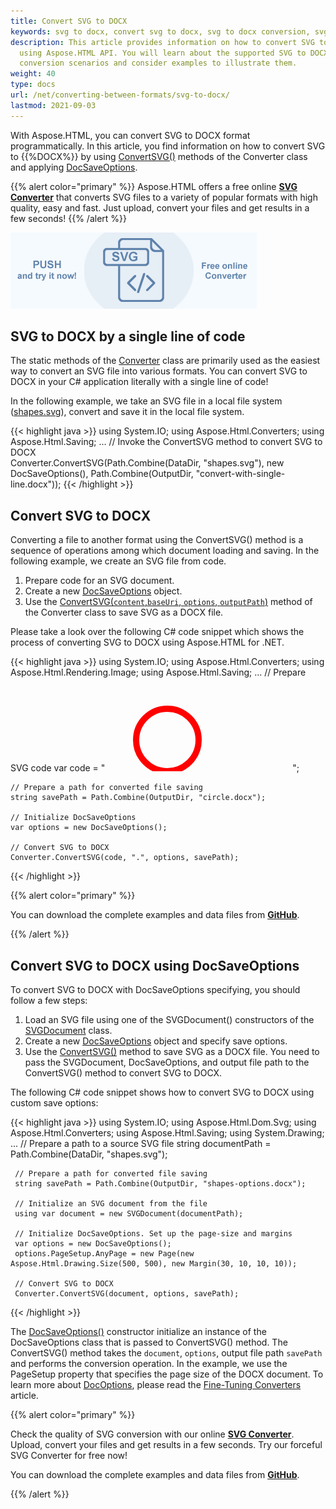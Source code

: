 ```yaml
---
title: Convert SVG to DOCX
keywords: svg to docx, convert svg to docx, svg to docx conversion, svg to docx converter
description: This article provides information on how to convert SVG to DOCX
  using Aspose.HTML API. You will learn about the supported SVG to DOCX
  conversion scenarios and consider examples to illustrate them.
weight: 40
type: docs
url: /net/converting-between-formats/svg-to-docx/
lastmod: 2021-09-03
---
```

<link href="./../../style.css" rel="stylesheet" type="text/css" />

With Aspose.HTML, you can convert SVG to DOCX format programmatically. In this article, you find information on how to convert SVG to {{%DOCX%}} by using [ConvertSVG()](https://apireference.aspose.com/html/net/aspose.html.converters/converter/methods/convertsvg/index) methods of the Converter class and applying  [DocSaveOptions](https://apireference.aspose.com/net/html/aspose.html.saving/docsaveoptions).

{{% alert color="primary" %}}
Aspose.HTML offers a free online <a href="https://products.aspose.app/svg/en/conversion/svg" target="_blank">**SVG Converter**</a> that converts SVG files to a variety of popular formats with high quality, easy and fast. Just upload, convert your files and get results in a few seconds!
{{% /alert %}}

<a href="https://products.aspose.app/svg/en/conversion/svg" target="_blank">![Text "Banner SVG Converter"](svg.png#center)</a>

## **SVG to DOCX by a single line of code**

The static methods of the [Converter](https://apireference.aspose.com/net/html/aspose.html.converters/converter) class are primarily used as the easiest way to convert an SVG file into various formats. You can convert SVG to DOCX in your C# application literally with a single line of code!

In the following example, we take an SVG file in a local file system ([shapes.svg](/html/net/converting-between-formats/svg-converter/svg-to-jpg/shapes.svg)), convert and save it in the local file system.

{{< highlight java >}}
using System.IO;
using Aspose.Html.Converters;
using Aspose.Html.Saving;
...
     // Invoke the ConvertSVG method to convert SVG to DOCX           
     Converter.ConvertSVG(Path.Combine(DataDir, "shapes.svg"), new DocSaveOptions(), Path.Combine(OutputDir, "convert-with-single-line.docx"));
{{< /highlight >}}

## **Convert SVG to DOCX**
Converting a file to another format using the ConvertSVG() method is a sequence of operations among which document loading and saving. In the following example, we create an SVG file from code. 

1. Prepare code for an SVG document.
1. Create a new [DocSaveOptions](https://apireference.aspose.com/net/html/aspose.html.saving/docsaveoptions) object. 
1. Use the [ConvertSVG(`content`,`baseUri`, `options`, `outputPath`)](https://apireference.aspose.com/html/net/aspose.html.converters.converter/convertsvg/methods/49) method of the Converter class to save SVG as a DOCX file. 

Please take a look over the following C# code snippet which shows the process of converting SVG to DOCX using Aspose.HTML for .NET.

{{< highlight java >}}
using System.IO;
using Aspose.Html.Converters;
using Aspose.Html.Rendering.Image;
using Aspose.Html.Saving;
...
    // Prepare SVG code 
    var code = "<svg xmlns='http://www.w3.org/2000/svg'>" +
               "<circle cx ='100' cy ='100' r ='50' fill='none' stroke='red' stroke-width='10' />" +
               "</svg>";

    // Prepare a path for converted file saving 
    string savePath = Path.Combine(OutputDir, "circle.docx");
    
    // Initialize DocSaveOptions 
    var options = new DocSaveOptions();
    
    // Convert SVG to DOCX
    Converter.ConvertSVG(code, ".", options, savePath);
{{< /highlight >}}

{{% alert color="primary" %}} 

You can download the complete examples and data files from [**GitHub**](https://github.com/aspose-html/Aspose.HTML-Documentation/tree/main/content/tests-net).

{{% /alert %}}

## **Convert SVG to DOCX using DocSaveOptions**

To convert SVG to DOCX with DocSaveOptions specifying, you should follow a few steps: 

1. Load an SVG file using one of the SVGDocument() constructors of the [SVGDocument](https://apireference.aspose.com/net/html/aspose.html.dom.svg/svgdocument) class.
1. Create a new [DocSaveOptions](https://apireference.aspose.com/net/html/aspose.html.saving/docsaveoptions) object and specify save options.
1. Use the [ConvertSVG()](https://apireference.aspose.com/html/net/aspose.html.converters.converter/convertsvg/methods/1) method to save SVG as a DOCX file. You need to pass the SVGDocument, DocSaveOptions, and output file path to the ConvertSVG() method to convert SVG to DOCX.

The following C# code snippet shows how to convert SVG to DOCX using custom save options:

{{< highlight java >}}
using System.IO;
using Aspose.Html.Dom.Svg;
using Aspose.Html.Converters;
using Aspose.Html.Saving;
using System.Drawing;
...
     // Prepare a path to a source SVG file
     string documentPath = Path.Combine(DataDir, "shapes.svg");

     // Prepare a path for converted file saving 
     string savePath = Path.Combine(OutputDir, "shapes-options.docx");
    
     // Initialize an SVG document from the file
     using var document = new SVGDocument(documentPath);
    
     // Initialize DocSaveOptions. Set up the page-size and margins 
     var options = new DocSaveOptions();            
     options.PageSetup.AnyPage = new Page(new Aspose.Html.Drawing.Size(500, 500), new Margin(30, 10, 10, 10));
    
     // Convert SVG to DOCX
     Converter.ConvertSVG(document, options, savePath);
{{< /highlight >}}

The [DocSaveOptions()](https://apireference.aspose.com/html/net/aspose.html.saving/docsaveoptions/constructors/main) constructor initialize an instance of the DocSaveOptions class that is passed to ConvertSVG() method. The ConvertSVG() method takes the `document`, `options`,  output file path `savePath` and performs the conversion operation.  In the example, we use the PageSetup property that specifies the page size of the DOCX document. To learn more about [DocOptions](https://apireference.aspose.com/net/html/aspose.html.saving/docsaveoptions), please read the [Fine-Tuning Converters](html/net/converting-between-formats/fine-tuning-converters/) article.

{{% alert color="primary" %}} 

Check the quality of SVG conversion with our online [**SVG Converter**](https://products.aspose.app/svg/en/conversion/svg). Upload, convert your files and get results in a few seconds. Try our forceful SVG Converter for free now!

You can download the complete examples and data files from [**GitHub**](https://github.com/aspose-html/Aspose.HTML-Documentation/tree/main/content/tests-net).

{{% /alert %}}







